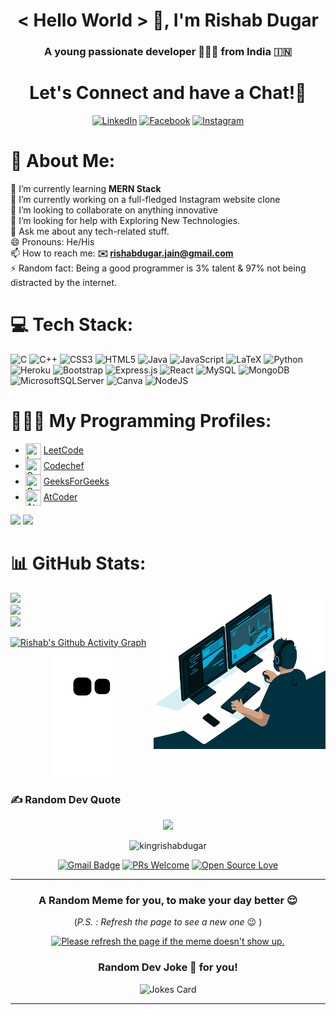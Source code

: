 <h1 align="center"> < Hello World > 👋, I'm Rishab Dugar </h1>
<h3 align="center">A young passionate developer 🧑🏻‍💻 from India 🇮🇳</h3>

<h1 align="center">
  Let's Connect and have a Chat!💬
</h1>

<div align="center">

[![LinkedIn](https://img.shields.io/badge/linkedin-%231E77B5.svg?&style=for-the-badge&logo=linkedin&logoColor=white)](https://www.linkedin.com/comm/mynetwork/discovery-see-all?usecase=PEOPLE_FOLLOWS&followMember=rishabdugar)
[![Facebook](https://img.shields.io/badge/facebook-%232E87FB.svg?&style=for-the-badge&logo=facebook&logoColor=white)](https://facebook.com/kingrishabdugar)
[![Instagram](https://img.shields.io/badge/instagram-%23000000.svg?&style=for-the-badge&logo=instagram&logoColor=white)](https://instagram.com/kingrishabdugar)

</div>

# 💫 About Me:
🌱 I’m currently learning <strong>MERN Stack</strong><br>
🔭 I’m currently working on a full-fledged Instagram website clone <br>
👯 I’m looking to collaborate on anything innovative<br>
🤔 I’m looking for help with Exploring New Technologies.<br>
💬 Ask me about any tech-related stuff.<br>
😄 Pronouns: He/His<br>
📫 How to reach me: **✉️ rishabdugar.jain@gmail.com**         
⚡ Random fact: Being a good programmer is 3% talent & 97% not being distracted by the internet.

# 💻 Tech Stack:
![C](https://img.shields.io/badge/c-%2300599C.svg?style=plastic&logo=c&logoColor=white) ![C++](https://img.shields.io/badge/c++-%2300599C.svg?style=plastic&logo=c%2B%2B&logoColor=white) ![CSS3](https://img.shields.io/badge/css3-%231572B6.svg?style=plastic&logo=css3&logoColor=white) ![HTML5](https://img.shields.io/badge/html5-%23E34F26.svg?style=plastic&logo=html5&logoColor=white) ![Java](https://img.shields.io/badge/java-%23ED8B00.svg?style=plastic&logo=java&logoColor=white) ![JavaScript](https://img.shields.io/badge/javascript-%23323330.svg?style=plastic&logo=javascript&logoColor=%23F7DF1E) ![LaTeX](https://img.shields.io/badge/latex-%23008080.svg?style=plastic&logo=latex&logoColor=white) ![Python](https://img.shields.io/badge/python-3670A0?style=plastic&logo=python&logoColor=ffdd54) ![Heroku](https://img.shields.io/badge/heroku-%23430098.svg?style=plastic&logo=heroku&logoColor=white) ![Bootstrap](https://img.shields.io/badge/bootstrap-%23563D7C.svg?style=plastic&logo=bootstrap&logoColor=white) ![Express.js](https://img.shields.io/badge/express.js-%23404d59.svg?style=plastic&logo=express&logoColor=%2361DAFB) ![React](https://img.shields.io/badge/react-%2320232a.svg?style=plastic&logo=react&logoColor=%2361DAFB) ![MySQL](https://img.shields.io/badge/mysql-%2300f.svg?style=plastic&logo=mysql&logoColor=white) ![MongoDB](https://img.shields.io/badge/MongoDB-%234ea94b.svg?style=plastic&logo=mongodb&logoColor=white) ![MicrosoftSQLServer](https://img.shields.io/badge/Microsoft%20SQL%20Sever-CC2927?style=plastic&logo=microsoft%20sql%20server&logoColor=white) ![Canva](https://img.shields.io/badge/Canva-%2300C4CC.svg?style=plastic&logo=Canva&logoColor=white) ![NodeJS](https://img.shields.io/badge/node.js-6DA55F?style=plastic&logo=node.js&logoColor=white)

# 🧑🏻‍💻 My Programming Profiles:
 * <img src = "https://upload.wikimedia.org/wikipedia/commons/1/19/LeetCode_logo_black.png" title = "Leetcode" align = "center" width = 25 height = 25/>  <a href = "https://leetcode.com/kingrishabdugar/">LeetCode</a><br>
 * <img src = "https://cdn.jsdelivr.net/npm/simple-icons@3.1.0/icons/codechef.svg" title = "Codechef" align = "center" width = 25 height = 25/>  <a href = "https://www.codechef.com/users/kingrishab">Codechef</a><br>
 * <img src = "https://web.archive.org/web/20220419201035/https://img.icons8.com/color/452/GeeksforGeeks.png" title = "GeeksForGeeks" align = "center" width = 25 height = 25/>  <a href = "https://auth.geeksforgeeks.org/user/kingrishabdugar/">GeeksForGeeks</a><br>
 * <img src = "https://img.atcoder.jp/assets/atcoder.png" title = "AtCoder" align = "center" width = 25 height = 25/>  <a href = "https://atcoder.jp/users/kingrishabdugar">AtCoder</a><br>
 
 [![](https://cp-logo.vercel.app/leetcode/kingrishabdugar)](https://leetcode.com/kingrishabdugar/)
 [![](https://cp-logo.vercel.app/codechef/kingrishab)](https://codechef.com/users/kingrishab/)

# 📊 GitHub Stats:
<a href=""><img src="https://github.com/iAbhishekBasu/iAbhishekBasu/blob/main/Pics/gif.gif" align="right" width="275" height="250" /></a>
![](https://github-readme-stats.vercel.app/api?username=kingrishabdugar&theme=default&hide_border=false&include_all_commits=true&count_private=true)<br/>
![](https://github-readme-streak-stats.herokuapp.com/?user=kingrishabdugar&theme=default&hide_border=false)<br/>
![](https://github-readme-stats.vercel.app/api/top-langs/?username=kingrishabdugar&theme=default&hide_border=false&include_all_commits=true&count_private=true&layout=compact)

[![Rishab's Github Activity Graph](https://activity-graph.herokuapp.com/graph?username=kingrishabdugar&theme=react-dark)](https://github.com/ashutosh00710/github-readme-activity-graph)

<div align="center">

![snake gif](https://github.com/kingrishabdugar/kingrishabdugar/blob/output/github-contribution-grid-snake.svg)

</div>

### ✍️ Random Dev Quote

<div align="center">

![](https://quotes-github-readme.vercel.app/api?type=horizontal&theme=light)


</div>

<p align="center"> <img src="https://komarev.com/ghpvc/?username=kingrishabdugar&label=Profile%20views&color=0e75b6&style=flat" alt="kingrishabdugar" /> </p>
<div align="center">

[![Gmail Badge](https://img.shields.io/badge/-rishabdugar.jain@gmail.com-c14438?style=flat-square&logo=Gmail&logoColor=white&link=mailto:rishabdugar.jain@gmail.com)](mailto:rishabdugar.jain@gmail.com)
[![PRs Welcome](https://img.shields.io/badge/PRs-welcome-brightgreen.svg?style=flat&logo=github)](https://github.com/kingishabdugar)
[![Open Source Love](https://badges.frapsoft.com/os/v2/open-source.svg?v=103)](https://github.com/kingrishabdugar)

---

</div>

<div align="center">


### A Random Meme for you, to make your day better 😌


(*P.S. : Refresh the page to see a new one* 😉 )

<a href="https://github.com/kingrishabdugar/random-memer"><img src='https://random-memer.herokuapp.com/' title="Meme" alt="Please refresh the page if the meme doesn't show up." height="400"></a>



### Random Dev Joke 🤡 for you! 

<!-- Markdown -->

![Jokes Card](https://readme-jokes.vercel.app/api)

</div>

---
